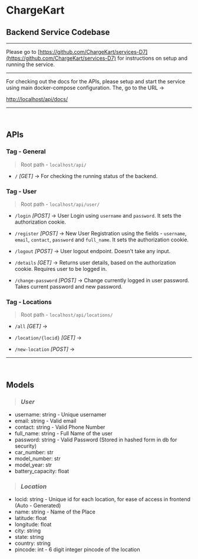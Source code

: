 # ChargeKart

## Backend Service Codebase

---

Please go to [https://github.com/ChargeKart/services-D7](https://github.com/ChargeKart/services-D7) for instructions on setup and running the service.

----

For checking out the docs for the APIs, please setup and start the service using main docker-compose configuration. The, go to the URL -> 

[http://localhost/api/docs/](http://localhost/api/docs#/)

---

<br/>

## APIs

### **Tag - General**

> Root path - `localhost/api/`

- `/` _[GET]_ -> For checking the running status of the backend.

### **Tag - User**

> Root path - `localhost/api/user/`

- `/login` _[POST]_ -> User Login using `username` and `password`. It sets the authorization cookie.

- `/register` _[POST]_ -> New User Registration using the fields - `username`, `email`, `contact`, `password` and `full_name`. It sets the authorization cookie.

- `/logout` _[POST]_ -> User logout endpoint. Doesn't take any input.

- `/details` _[GET]_ -> Returns user details, based on the authorization cookie. Requires user to be logged in.

- `/change-password` _[POST]_ -> Change currently logged in user password. Takes current password and new password.

### **Tag - Locations**

> Root path - `localhost/api/locations/`

- `/all` _[GET]_ -> 

- `/location/{locid}` _[GET]_ -> 

- `/new-location` _[POST]_ -> 

----

<br/>

## Models

> ### _User_

- username: string - Unique usernamer
- email: string -  Valid email
- contact: string - Valid Phone Number
- full_name: string - Full Name of the user
- password: string - Valid Password (Stored in hashed form in db for security)
- car_number: str
- model_number: str
- model_year: str
- battery_capacity: float

> ### _Location_

- locid: string - Unique id for each location, for ease of access in frontend (Auto - Generated)
- name: string - Name of the Place
- latitude: float
- longitude: float
- city: string
- state: string
- country: string
- pincode: int - 6 digit integer pincode of the location

